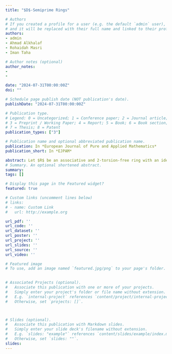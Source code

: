 ```yaml
---
title: "$D$-Semiprime Rings"

# Authors
# If you created a profile for a user (e.g. the default `admin` user), write the username (folder name) here 
# and it will be replaced with their full name and linked to their profile.
authors:
- admin
- Ahmad Alkhalaf
- Rohaidah Masri
- Iman Taha

# Author notes (optional)
author_notes:
- 
- 

date: "2024-07-31T00:00:00Z"
doi: ""

# Schedule page publish date (NOT publication's date).
publishDate: "2024-07-31T00:00:00Z"

# Publication type.
# Legend: 0 = Uncategorized; 1 = Conference paper; 2 = Journal article;
# 3 = Preprint / Working Paper; 4 = Report; 5 = Book; 6 = Book section;
# 7 = Thesis; 8 = Patent
publication_types: ["3"]

# Publication name and optional abbreviated publication name.
publication: In *European Journal of Pure and Applied Mathematics*
publication_short: In *EJPAM*

abstract: Let $R$ be an associative and 2-torsion-free ring with an identity. in this work, we will generalize the results of differentially prime rings in [18] by applying the hypotheses in a differentially semiprime rings. In particular, we have proved that if $R$ is a $ D$-semiprime ring, then either $R$ is a commutative ring or $D$ is a semiprime ring.
# Summary. An optional shortened abstract.
summary: 
tags: []

# Display this page in the Featured widget?
featured: true

# Custom links (uncomment lines below)
# links:
# - name: Custom Link
#   url: http://example.org

url_pdf: ''
url_code: ''
url_dataset: ''
url_poster: ''
url_project: ''
url_slides: ''
url_source: ''
url_video: ''

# Featured image
# To use, add an image named `featured.jpg/png` to your page's folder. 

 
# Associated Projects (optional).
#   Associate this publication with one or more of your projects.
#   Simply enter your project's folder or file name without extension.
#   E.g. `internal-project` references `content/project/internal-project/index.md`.
#   Otherwise, set `projects: []`.



# Slides (optional).
#   Associate this publication with Markdown slides.
#   Simply enter your slide deck's filename without extension.
#   E.g. `slides: "example"` references `content/slides/example/index.md`.
#   Otherwise, set `slides: ""`.
slides: 
---
```




